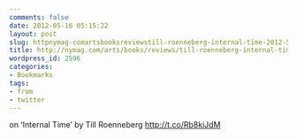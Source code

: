 ```yaml
---
comments: false
date: 2012-05-16 05:15:22
layout: post
slug: httpnymag-comartsbooksreviewstill-roenneberg-internal-time-2012-5index2-html
title: http://nymag.com/arts/books/reviews/till-roenneberg-internal-time-2012-5/index2.html
wordpress_id: 2596
categories:
- Bookmarks
tags:
- from
- twitter
---
```


on ‘Internal Time’ by Till Roenneberg http://t.co/Rb8kiJdM
